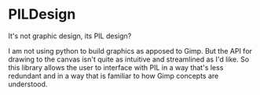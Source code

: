 # PILDesign

It's not graphic design, its PIL design?

I am not using python to build graphics as apposed to Gimp.  But the API for drawing to the canvas isn't quite as intuitive and streamlined as I'd like.  So this library allows the user to interface with PIL in a way that's less redundant and in a way that is familiar to how Gimp concepts are understood.
